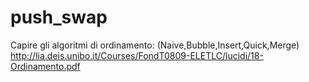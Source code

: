 # push_swap

Capire gli algoritmi di ordinamento: (Naive,Bubble,Insert,Quick,Merge)<br>
http://lia.deis.unibo.it/Courses/FondT0809-ELETLC/lucidi/18-Ordinamento.pdf
